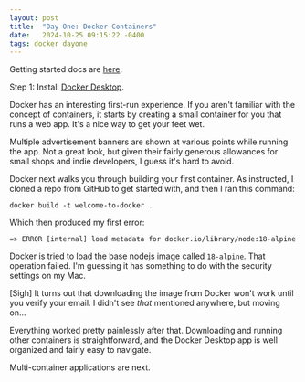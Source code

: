 ```yaml
---
layout: post
title:  "Day One: Docker Containers"
date:   2024-10-25 09:15:22 -0400
tags: docker dayone
---
```


Getting started docs are [here][getting-started].

Step 1: Install [Docker Desktop][docker-desktop].

Docker has an interesting first-run experience. If you aren't familiar with the concept of containers, it starts by creating a small container for you that runs a web app. It's a nice way to get your feet wet.

Multiple advertisement banners are shown at various points while running the app. Not a great look, but given their fairly generous allowances for small shops and indie developers, I guess it's hard to avoid.

Docker next walks you through building your first container. As instructed, I cloned a repo from GitHub to get started with, and then I ran this command:

`docker build -t welcome-to-docker .`

 Which then produced my first error:

`=> ERROR [internal] load metadata for docker.io/library/node:18-alpine`

Docker is tried to load the base nodejs image called `18-alpine`. That operation failed. I'm guessing it has something to do with the security settings on my Mac.

[Sigh] It turns out that downloading the image from Docker won't work until you verify your email. I didn't see *that* mentioned anywhere, but moving on...

Everything worked pretty painlessly after that. Downloading and running other containers is straightforward, and the Docker Desktop app is well organized and fairly easy to navigate. 

Multi-container applications are next.

[getting-started]: https://docs.docker.com/get-started/
[docker-desktop]: https://docs.docker.com/desktop/install/mac-install/

